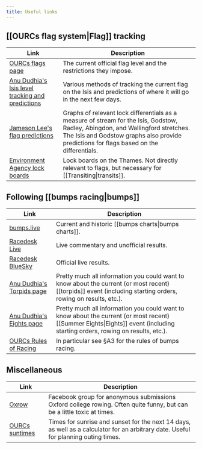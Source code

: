 ```yaml
---
title: Useful links
---
```


## [[OURCs flag system|Flag]] tracking

| Link                                                                                                        | Description                                                                                                                                                                                                                 |
| ----------------------------------------------------------------------------------------------------------- | --------------------------------------------------------------------------------------------------------------------------------------------------------------------------------------------------------------------------- |
| [OURCs flags page](https://ourcs.co.uk/information/flags/)                                                  | The current official flag level and the restrictions they impose.                                                                                                                                                           |
| [Anu Dudhia's Isis level tracking and predictions](https://eodg.atm.ox.ac.uk/user/dudhia/rowing/river.html) | Various methods of tracking the current flag on the Isis and predictions of where it will go in the next few days.                                                                                                          |
| [Jameson Lee's flag predictions](https://flags.jamesonlee.com)                                              | Graphs of relevant lock differentials as a measure of stream for the Isis, Godstow, Radley, Abingdon, and Wallingford stretches. The Isis and Godstow graphs also provide predictions for flags based on the differentials. |
| [Environment Agency lock boards](https://www.gov.uk/guidance/river-thames-current-river-conditions)         | Lock boards on the Thames. Not directly relevant to flags, but necessary for [[Transiting\|transits]].                                                                                                                      |

## Following [[bumps racing|bumps]]

| Link                                                                               | Description                                                                                                                                                                 |
| ---------------------------------------------------------------------------------- | --------------------------------------------------------------------------------------------------------------------------------------------------------------------------- |
| [bumps.live](https://bumps.live)                                                   | Current and historic [[bumps charts\|bumps charts]].                                                                                                                        |
| [Racedesk Live](https://eodg.atm.ox.ac.uk/user/dudhia/rowing/racedesk.html)        | Live commentary and unofficial results.                                                                                                                                     |
| [Racedesk BlueSky](https://bsky.app/profile/racedesk.bsky.social)                  | Official live results.                                                                                                                                                      |
| [Anu Dudhia's Torpids page](https://eodg.atm.ox.ac.uk/user/dudhia/rowing/torpids/) | Pretty much all information you could want to know about the current (or most recent) [[torpids]] event (including starting orders, rowing on results, etc.).               |
| [Anu Dudhia's Eights page](https://eodg.atm.ox.ac.uk/user/dudhia/rowing/eights/)   | Pretty much all information you could want to know about the current (or most recent) [[Summer Eights\|Eights]] event (including starting orders, rowing on results, etc.). |
| [OURCs Rules of Racing](https://ourcs.co.uk/organisation/racing/)                  | In particular see §A3 for the rules of bumps racing.                                                                                                                        |

## Miscellaneous

| Link                                                        | Description                                                                                                                         |
| ----------------------------------------------------------- | ----------------------------------------------------------------------------------------------------------------------------------- |
| [Oxrow](https://www.facebook.com/theoxrow)                  | Facebook group for anonymous submissions Oxford college rowing. Often quite funny, but can be a little toxic at times.              |
| [OURCs suntimes](https://ourcs.co.uk/information/suntimes/) | Times for sunrise and sunset for the next 14 days, as well as a calculator for an arbitrary date. Useful for planning outing times. |
